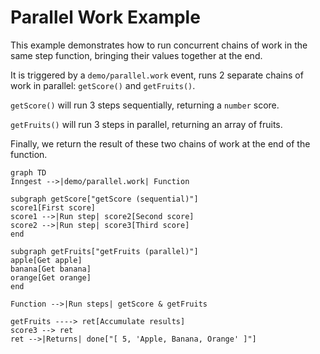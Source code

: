 # Parallel Work Example

This example demonstrates how to run concurrent chains of work in the same step function, bringing their values together at the end.

It is triggered by a `demo/parallel.work` event, runs 2 separate chains of work in parallel: `getScore()` and `getFruits()`.

`getScore()` will run 3 steps sequentially, returning a `number` score.

`getFruits()` will run 3 steps in parallel, returning an array of fruits.

Finally, we return the result of these two chains of work at the end of the function.

```mermaid
graph TD
Inngest -->|demo/parallel.work| Function

subgraph getScore["getScore (sequential)"]
score1[First score]
score1 -->|Run step| score2[Second score]
score2 -->|Run step| score3[Third score]
end

subgraph getFruits["getFruits (parallel)"]
apple[Get apple]
banana[Get banana]
orange[Get orange]
end

Function -->|Run steps| getScore & getFruits

getFruits ----> ret[Accumulate results]
score3 --> ret
ret -->|Returns| done["[ 5, 'Apple, Banana, Orange' ]"]
```
